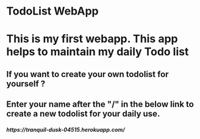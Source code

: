 <h1>TodoList WebApp<h1>
<p>This is my first webapp. This app helps to maintain my daily Todo list<p>

<h2>If you want to create your own todolist for yourself ?<h2>
<p>Enter your name after the "/" in the below link to create a new todolist for your daily use.<p>
<h5>https://tranquil-dusk-04515.herokuapp.com/<h5>

